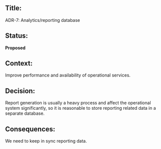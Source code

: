 ## Title: 
ADR-7: Analytics/reporting database

## Status: 
**Proposed**

## Context: 
Improve performance and availability of operational services.

## Decision: 
Report generation is usually a heavy process and affect the operational system significantly, so it is reasonable to store reporting related data in a separate database.

## Consequences: 
We need to keep in sync reporting data.
